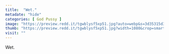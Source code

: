 ```yaml
---
title:  "Wet."
metadate: "hide"
categories: [ God Pussy ]
image: "https://preview.redd.it/tgwblysf5xp51.jpg?auto=webp&s=3d35315d34215ee693f7a6cccf7f6f475f85605b"
thumb: "https://preview.redd.it/tgwblysf5xp51.jpg?width=1080&crop=smart&auto=webp&s=d3ef8691ec2e6ca00832f847baf93233448fdbac"
visit: ""
---
```

Wet.
